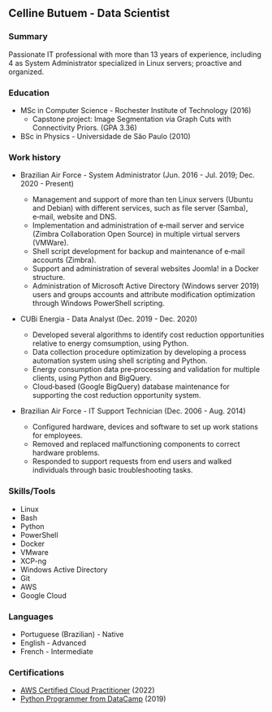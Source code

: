 ## Celline Butuem - Data Scientist

### Summary

Passionate IT professional with more than 13 years of experience, including 4 as System Administrator specialized in Linux servers; proactive and organized.

### Education

- MSc in Computer Science - Rochester Institute of Technology (2016)
  - Capstone project: Image Segmentation via Graph Cuts with Connectivity Priors. (GPA 3.36)
- BSc in Physics - Universidade de São Paulo (2010)

### Work history

- Brazilian Air Force - System Administrator (Jun. 2016 - Jul. 2019; Dec. 2020 - Present)
   - Management and support of more than ten Linux servers (Ubuntu and Debian) with different services, such as file server (Samba), e‑mail, website and DNS.
   - Implementation and administration of e‑mail server and service (Zimbra Collaboration Open Source) in multiple virtual servers (VMWare).
   - Shell script development for backup and maintenance of e‑mail accounts (Zimbra).
   - Support and administration of several websites Joomla! in a Docker structure.
   - Administration of Microsoft Active Directory (Windows server 2019) users and groups accounts and attribute modification optimization through Windows PowerShell scripting.

- CUBi Energia - Data Analyst (Dec. 2019 - Dec. 2020)
   - Developed several algorithms to identify cost reduction opportunities relative to energy comsumption, using Python.
   - Data collection procedure optimization by developing a process automation system using shell scripting and Python.
   - Energy consumption data pre‑processing and validation for multiple clients, using Python and BigQuery.
   - Cloud‑based (Google BigQuery) database maintenance for supporting the cost reduction opportunity system.

- Brazilian Air Force - IT Support Technician (Dec. 2006 - Aug. 2014)
  - Configured hardware, devices and software to set up work stations for employees.
  - Removed and replaced malfunctioning components to correct hardware problems.
  - Responded to support requests from end users and walked individuals through basic troubleshooting tasks.

### Skills/Tools

- Linux
- Bash
- Python
- PowerShell
- Docker
- VMware
- XCP-ng
- Windows Active Directory
- Git
- AWS
- Google Cloud

### Languages

- Portuguese (Brazilian) - Native
- English - Advanced
- French - Intermediate

### Certifications

- [AWS Certified Cloud Practitioner](https://www.credly.com/badges/affe4317-0c43-4f52-aa31-f1b52417efff/public_url) (2022)
- [Python Programmer from DataCamp](https://www.datacamp.com/statement-of-accomplishment/track/64072e526a3865a5071ae8058716babc2320b5d5) (2019)
